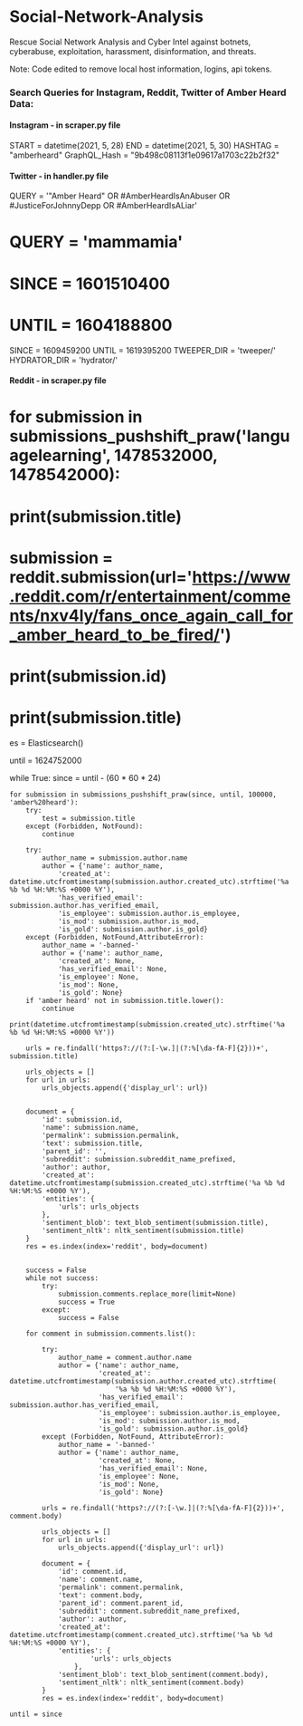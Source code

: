 # Social-Network-Analysis
Rescue Social Network Analysis and Cyber Intel against botnets, cyberabuse, exploitation, harassment, disinformation, and threats.

Note: Code edited to remove local host information, logins, api tokens.


### <b>Search Queries for Instagram, Reddit, Twitter of Amber Heard Data:</b>


#### <b>Instagram - in scraper.py file</b>

START = datetime(2021, 5, 28)
END = datetime(2021, 5, 30)
HASHTAG = "amberheard"
GraphQL_Hash = "9b498c08113f1e09617a1703c22b2f32"


#### <b>Twitter - in handler.py file</b>

QUERY = '"Amber Heard" OR #AmberHeardIsAnAbuser OR #JusticeForJohnnyDepp OR #AmberHeardIsALiar'
# QUERY = 'mammamia'
# SINCE = 1601510400
# UNTIL = 1604188800

SINCE = 1609459200
UNTIL = 1619395200
TWEEPER_DIR = 'tweeper/'
HYDRATOR_DIR = 'hydrator/'



#### <b>Reddit - in scraper.py file</b>

# for submission in submissions_pushshift_praw('languagelearning', 1478532000, 1478542000):
#         print(submission.title)


# submission = reddit.submission(url='https://www.reddit.com/r/entertainment/comments/nxv4ly/fans_once_again_call_for_amber_heard_to_be_fired/')
# print(submission.id)
#
# print(submission.title)

es = Elasticsearch()


until = 1624752000


while True:
    since = until - (60 * 60 * 24)

    for submission in submissions_pushshift_praw(since, until, 100000, 'amber%20heard'):
        try:
            test = submission.title
        except (Forbidden, NotFound):
            continue

        try:
            author_name = submission.author.name
            author = {'name': author_name,
                'created_at': datetime.utcfromtimestamp(submission.author.created_utc).strftime('%a %b %d %H:%M:%S +0000 %Y'),
                'has_verified_email': submission.author.has_verified_email,
                'is_employee': submission.author.is_employee,
                'is_mod': submission.author.is_mod,
                'is_gold': submission.author.is_gold}
        except (Forbidden, NotFound,AttributeError):
            author_name = '-banned-'
            author = {'name': author_name,
                'created_at': None,
                'has_verified_email': None,
                'is_employee': None,
                'is_mod': None,
                'is_gold': None}
        if 'amber heard' not in submission.title.lower():
            continue
        print(datetime.utcfromtimestamp(submission.created_utc).strftime('%a %b %d %H:%M:%S +0000 %Y'))

        urls = re.findall('https?://(?:[-\w.]|(?:%[\da-fA-F]{2}))+', submission.title)

        urls_objects = []
        for url in urls:
            urls_objects.append({'display_url': url})


        document = {
            'id': submission.id,
            'name': submission.name,
            'permalink': submission.permalink,
            'text': submission.title,
            'parent_id': '',
            'subreddit': submission.subreddit_name_prefixed,
            'author': author,
            'created_at': datetime.utcfromtimestamp(submission.created_utc).strftime('%a %b %d %H:%M:%S +0000 %Y'),
            'entities': {
                'urls': urls_objects
            },
            'sentiment_blob': text_blob_sentiment(submission.title),
            'sentiment_nltk': nltk_sentiment(submission.title)
        }
        res = es.index(index='reddit', body=document)


        success = False
        while not success:
            try:
                submission.comments.replace_more(limit=None)
                success = True
            except:
                success = False

        for comment in submission.comments.list():

            try:
                author_name = comment.author.name
                author = {'name': author_name,
                          'created_at': datetime.utcfromtimestamp(submission.author.created_utc).strftime(
                              '%a %b %d %H:%M:%S +0000 %Y'),
                          'has_verified_email': submission.author.has_verified_email,
                          'is_employee': submission.author.is_employee,
                          'is_mod': submission.author.is_mod,
                          'is_gold': submission.author.is_gold}
            except (Forbidden, NotFound, AttributeError):
                author_name = '-banned-'
                author = {'name': author_name,
                          'created_at': None,
                          'has_verified_email': None,
                          'is_employee': None,
                          'is_mod': None,
                          'is_gold': None}

            urls = re.findall('https?://(?:[-\w.]|(?:%[\da-fA-F]{2}))+', comment.body)

            urls_objects = []
            for url in urls:
                urls_objects.append({'display_url': url})

            document = {
                'id': comment.id,
                'name': comment.name,
                'permalink': comment.permalink,
                'text': comment.body,
                'parent_id': comment.parent_id,
                'subreddit': comment.subreddit_name_prefixed,
                'author': author,
                'created_at': datetime.utcfromtimestamp(comment.created_utc).strftime('%a %b %d %H:%M:%S +0000 %Y'),
                'entities': {
                        'urls': urls_objects
                    },
                'sentiment_blob': text_blob_sentiment(comment.body),
                'sentiment_nltk': nltk_sentiment(comment.body)
            }
            res = es.index(index='reddit', body=document)

    until = since





